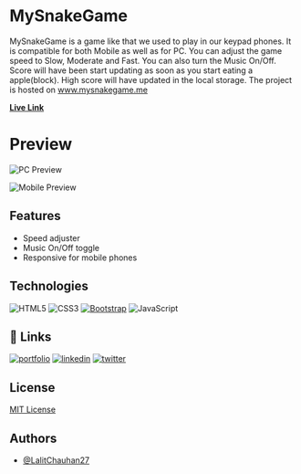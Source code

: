
# MySnakeGame

MySnakeGame is a game like that we used to play in our keypad phones. It is compatible for both Mobile as well as for PC.
You can adjust the game speed to Slow, Moderate and Fast. You can also turn the Music On/Off. Score will have been start updating as soon as you start eating a apple(block). High score will have updated in the local storage. The project is hosted on www.mysnakegame.me

**[Live Link](https://www.mysnakegame.me/)**
# Preview

![PC Preview](https://user-images.githubusercontent.com/102366326/197187845-00bc7207-7bd3-4cf4-9d4e-81f0255d582d.jpg)

![Mobile Preview](https://user-images.githubusercontent.com/102366326/197187962-ac38386b-694d-4312-ba8e-faf9ee39677b.jpg)


## Features

- Speed adjuster
- Music On/Off toggle
- Responsive for mobile phones

## Technologies

![HTML5](https://img.shields.io/badge/-HTML5-E34F26?style=flat-square&logo=html5&logoColor=white)
![CSS3](https://img.shields.io/badge/-CSS3-1572B6?style=flat-square&logo=css3)
[![Bootstrap](https://img.shields.io/badge/-Bootstrap-563D7C?style=flat-square&logo=bootstrap)](https://getbootstrap.com/)
![JavaScript](https://img.shields.io/badge/-JavaScript-black?style=flat-square&logo=javascript)
## 🔗 Links
[![portfolio](https://img.shields.io/badge/my_portfolio-000?style=for-the-badge&logo=ko-fi&logoColor=white)](https://github.com/LalitChauhan27)
[![linkedin](https://img.shields.io/badge/linkedin-0A66C2?style=for-the-badge&logo=linkedin&logoColor=white)](https://www.linkedin.com/in/lalitchauhan277/)
[![twitter](https://img.shields.io/badge/twitter-1DA1F2?style=for-the-badge&logo=twitter&logoColor=white)](https://twitter.com/lalitchauhantwt)


## License

[MIT License](LICENSE)


## Authors

- [@LalitChauhan27](https://www.github.com/LalitChauhan27)

